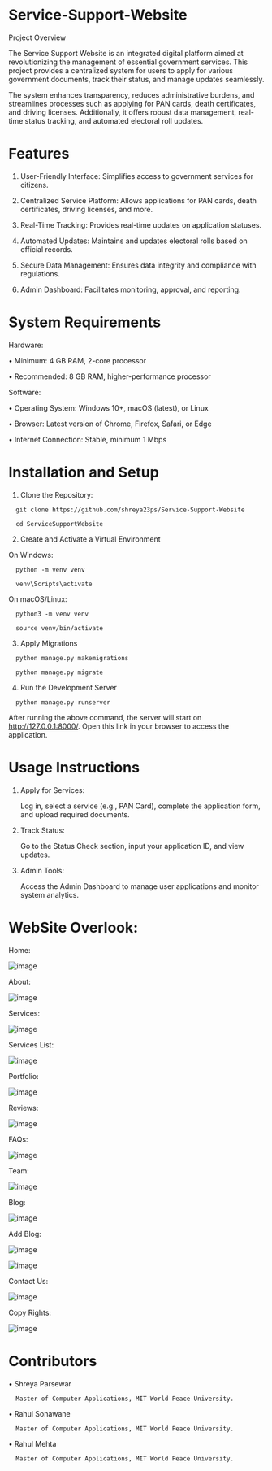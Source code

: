 # Service-Support-Website

Project Overview

   The Service Support Website is an integrated digital platform aimed at revolutionizing the management of essential government services. This project provides a    centralized system for users to apply for various government documents, track their status, and manage updates seamlessly.

   The system enhances transparency, reduces administrative burdens, and streamlines processes such as applying for PAN cards, death certificates, and driving   licenses. Additionally, it offers robust data management, real-time status tracking, and automated electoral roll updates.

# Features
   1. User-Friendly Interface: Simplifies access to government services for citizens.
   
   2. Centralized Service Platform: Allows applications for PAN cards, death certificates, driving licenses, and more.
   
   3. Real-Time Tracking: Provides real-time updates on application statuses. 
   
   4. Automated Updates: Maintains and updates electoral rolls based on official records.
   
   5. Secure Data Management: Ensures data integrity and compliance with regulations.
   
   6. Admin Dashboard: Facilitates monitoring, approval, and reporting.

# System Requirements

   Hardware:

   •	Minimum: 4 GB RAM, 2-core processor

   •	Recommended: 8 GB RAM, higher-performance processor

   Software:

   •	Operating System: Windows 10+, macOS (latest), or Linux

   •	Browser: Latest version of Chrome, Firefox, Safari, or Edge

   •	Internet Connection: Stable, minimum 1 Mbps

# Installation and Setup
   1.	Clone the Repository:
   
      git clone https://github.com/shreya23ps/Service-Support-Website

      cd ServiceSupportWebsite

   2.	Create and Activate a Virtual Environment
  

   On Windows:

      python -m venv venv
      
      venv\Scripts\activate

   On macOS/Linux:

      python3 -m venv venv
      
      source venv/bin/activate
      
   3.	Apply Migrations


      python manage.py makemigrations
      
      python manage.py migrate
     	
   4.	Run the Development Server
   
      python manage.py runserver
      
   
   After running the above command, the server will start on http://127.0.0.1:8000/. Open this link in your browser to access the application.

         
# Usage Instructions

   1.	Apply for Services:

     	Log in, select a service (e.g., PAN Card), complete the application form, and upload required documents.
   
   3.	Track Status:

     	Go to the Status Check section, input your application ID, and view updates.
   
   5.	Admin Tools:

     	Access the Admin Dashboard to manage user applications and monitor system analytics.

# WebSite Overlook:

Home:
   
   ![image](https://github.com/user-attachments/assets/b048bba2-2182-4874-8d04-001362ee7326)

About:

   ![image](https://github.com/user-attachments/assets/d6e0926d-f77d-4c9b-9566-0f30d0d4c2d7)

Services:

   ![image](https://github.com/user-attachments/assets/c54c7bb9-185a-4d75-b448-2f4c62ffa9f1)

Services List:

   ![image](https://github.com/user-attachments/assets/39755db8-88cd-4862-9533-33f577903dc6)

Portfolio: 

   ![image](https://github.com/user-attachments/assets/7d22a131-d004-4388-9773-0b8bc7cef529)

Reviews:

   ![image](https://github.com/user-attachments/assets/5217ebc3-c982-4d88-852b-f5013e27f8c1)

FAQs:

   ![image](https://github.com/user-attachments/assets/41c50872-efe7-4a61-b077-669f10050a50)

Team:

   ![image](https://github.com/user-attachments/assets/3806f67d-7666-488d-a3e7-75f28f159025)

Blog:

   ![image](https://github.com/user-attachments/assets/996f3672-b8ec-442e-be06-745d21a04725)

Add Blog:

   ![image](https://github.com/user-attachments/assets/6ff70a57-4c99-47e4-b1f2-b65ccc02e1d1)


   ![image](https://github.com/user-attachments/assets/2b728971-86ff-4163-b16c-cf15824ab647)

Contact Us:

   ![image](https://github.com/user-attachments/assets/32ee11ba-46bf-49de-a435-6a9b658344c0)

Copy Rights:

   ![image](https://github.com/user-attachments/assets/063d8705-a90e-4ea7-a07d-ac298475f1bf)

# Contributors

   •	Shreya Parsewar
   
      Master of Computer Applications, MIT World Peace University.
      
   •	 Rahul Sonawane
   
      Master of Computer Applications, MIT World Peace University.

   •	 Rahul Mehta
   
      Master of Computer Applications, MIT World Peace University.





